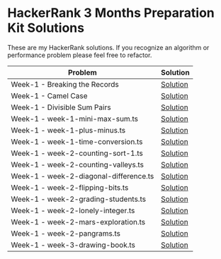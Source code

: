 # HackerRank 3 Months Preparation Kit Solutions

These are my HackerRank solutions. If you recognize an algorithm or performance problem please feel free to refactor.

|  Problem  |  Solution  |
| ------------ | ------------ |
|  Week-1 - Breaking the Records | [Solution](https://github.com/agb/hackerrank-typescript-solutions/blob/main/week-1-breaking-the-records.ts "Solution")  |
|  Week-1 - Camel Case | [Solution](https://github.com/agb/hackerrank-typescript-solutions/blob/main/week-1-camel-case-4.ts "Solution")  |
|  Week-1 - Divisible Sum Pairs | [Solution](https://github.com/agb/hackerrank-typescript-solutions/blob/main/week-1-divisible-sum-pairs.ts "Solution")  |
|  Week-1 - week-1-mini-max-sum.ts| [Solution](https://github.com/agb/hackerrank-typescript-solutions/blob/main/week-1-mini-max-sum.ts "Solution")  |
|  Week-1 - week-1-plus-minus.ts | [Solution](https://github.com/agb/hackerrank-typescript-solutions/blob/main/week-1-plus-minus.ts "Solution")  |
|  Week-1 - week-1-time-conversion.ts | [Solution](https://github.com/agb/hackerrank-typescript-solutions/blob/main/week-1-time-conversion.ts "Solution")  |
|  Week-1 - week-2-counting-sort-1.ts | [Solution](https://github.com/agb/hackerrank-typescript-solutions/blob/main/week-2-counting-sort-1.ts "Solution")  |
|  Week-1 - week-2-counting-valleys.ts | [Solution](https://github.com/agb/hackerrank-typescript-solutions/blob/main/week-2-counting-valleys.ts "Solution")  |
|  Week-1 - week-2-diagonal-difference.ts | [Solution](https://github.com/agb/hackerrank-typescript-solutions/blob/main/week-2-diagonal-difference.ts "Solution")  |
|  Week-1 - week-2-flipping-bits.ts| [Solution](https://github.com/agb/hackerrank-typescript-solutions/blob/main/week-2-flipping-bits.ts "Solution")  |
|  Week-1 - week-2-grading-students.ts | [Solution](https://github.com/agb/hackerrank-typescript-solutions/blob/main/week-2-grading-students.ts "Solution")  |
|  Week-1 - week-2-lonely-integer.ts | [Solution](https://github.com/agb/hackerrank-typescript-solutions/blob/main/week-2-lonely-integer.ts "Solution")  |
|  Week-1 - week-2-mars-exploration.ts | [Solution](https://github.com/agb/hackerrank-typescript-solutions/blob/main/week-2-mars-exploration.ts "Solution")  |
|  Week-1 - week-2-pangrams.ts | [Solution](https://github.com/agb/hackerrank-typescript-solutions/blob/main/week-2-pangrams.ts "Solution")  |
|  Week-1 - week-3-drawing-book.ts | [Solution](https://github.com/agb/hackerrank-typescript-solutions/blob/main/week-3-drawing-book.ts"Solution")  |
